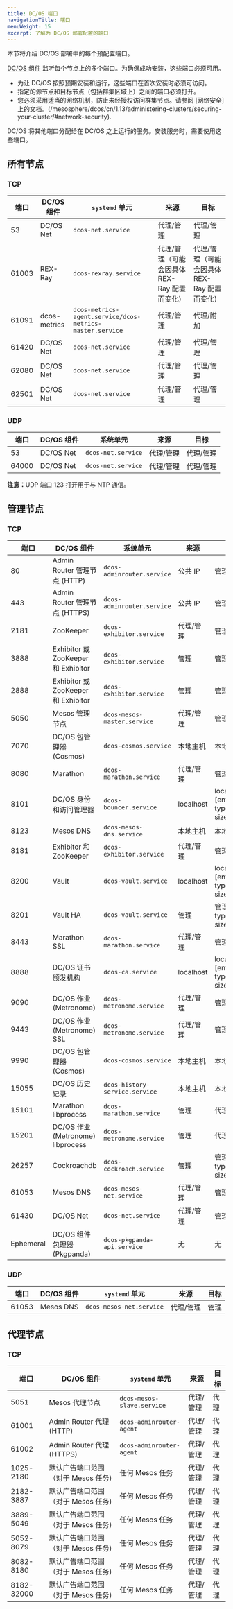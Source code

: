 ```yaml
---
title: DC/OS 端口
navigationTitle: 端口
menuWeight: 15
excerpt: 了解为 DC/OS 部署配置的端口
---
```

本节将介绍 DC/OS 部署中的每个预配置端口。

[DC/OS 组件](/mesosphere/dcos/cn/1.13/overview/architecture/components/) 监听每个节点上的多个端口。为确保成功安装，这些端口必须可用。

- 为让 DC/OS 按照预期安装和运行，这些端口在首次安装时必须可访问。
- 指定的源节点和目标节点（包括群集区域上）之间的端口必须打开。
- 您必须采用适当的网络机制，防止未经授权访问群集节点。请参阅 [网络安全] 上的文档。(/mesosphere/dcos/cn/1.13/administering-clusters/securing-your-cluster/#network-security).

DC/OS 将其他端口分配给在 DC/OS 之上运行的服务。安装服务时，需要使用这些端口。

## 所有节点

### TCP

| 端口 | DC/OS 组件 | `systemd` 单元 | 来源 | 目标 |
|---|---|---|---|---|
| 53    | DC/OS Net | `dcos-net.service` | 代理/管理 | 代理/管理 | 
| 61003 | REX-Ray | `dcos-rexray.service` | 代理/管理（可能会因具体 REX-Ray 配置而变化)| 代理/管理（可能会因具体 REX-Ray 配置而变化)|
| 61091 | dcos-metrics | `dcos-metrics-agent.service/dcos-metrics-master.service` | 代理/管理 | 代理/附加 |
| 61420 | DC/OS Net | `dcos-net.service` | 代理/管理 | 代理/管理 |
| 62080 | DC/OS Net | `dcos-net.service` | 代理/管理 | 代理/管理 |
| 62501 | DC/OS Net | `dcos-net.service` | 代理/管理 | 代理/管理 |


### UDP

| 端口 | DC/OS 组件 | 系统单元 | 来源 | 目标 |
|---|---|---|---|---|
| 53    | DC/OS Net | `dcos-net.service` | 代理/管理 | 代理/管理 | 
| 64000 | DC/OS Net | `dcos-net.service` | 代理/管理 | 代理/管理 | 

<p class="message--note"><strong>注意：</strong>UDP 端口 123 打开用于与 NTP 通信。</p>

## 管理节点

### TCP

| 端口 | DC/OS 组件 | 系统单元 | 来源 | 目标 |
|---|---|---|---|---|
| 80    | Admin Router 管理节点 (HTTP) | `dcos-adminrouter.service` |公共 IP| 管理 |
| 443   | Admin Router 管理节点 (HTTPS) | `dcos-adminrouter.service`|公共 IP| 管理 |
| 2181  | ZooKeeper | `dcos-exhibitor.service` | 代理/管理 | 管理 |
| 3888  | Exhibitor 或 ZooKeeper 和 Exhibitor | `dcos-exhibitor.service` | 管理 | 管理 |
| 2888  | Exhibitor 或 ZooKeeper 和 Exhibitor | `dcos-exhibitor.service` | 管理 | 管理 |
| 5050  | Mesos 管理节点 | `dcos-mesos-master.service` | 代理/管理 | 管理 |
| 7070  | DC/OS 包管理器 (Cosmos) | `dcos-cosmos.service` | 本地主机| 本地主机（管理)|
| 8080  | Marathon | `dcos-marathon.service` | 代理/管理 | 管理 |
| 8101  | DC/OS 身份和访问管理器 | `dcos-bouncer.service` | localhost| localhost(master) [enterprise type="inline" size="small" /] |
| 8123  | Mesos DNS | `dcos-mesos-dns.service` | 本地主机 | 本地主机 |
| 8181  | Exhibitor 和 ZooKeeper | `dcos-exhibitor.service` | 代理/管理 | 管理 |
| 8200  | Vault | `dcos-vault.service` | localhost| localhost(master) [enterprise type="inline" size="small" /] |
| 8201  | Vault HA | `dcos-vault.service` | 管理| 管理 [enterprise type="inline" size="small" /] |
| 8443  | Marathon SSL | `dcos-marathon.service` | 代理/管理 | 管理 |
| 8888  | DC/OS 证书颁发机构 | `dcos-ca.service` | localhost| localhost(master) [enterprise type="inline" size="small" /] |
| 9090 | DC/OS 作业 (Metronome) | `dcos-metronome.service`| 代理/管理 | 管理 |
| 9443 | DC/OS 作业 (Metronome) SSL | `dcos-metronome.service`| 代理/管理 | 管理 |
| 9990  | DC/OS 包管理器 (Cosmos) | `dcos-cosmos.service` | 本地主机| 本地主机（管理)|
| 15055 | DC/OS 历史记录 | `dcos-history-service.service` | 本地主机| 本地主机（管理)|
| 15101 | Marathon libprocess | `dcos-marathon.service` | 管理 | 代理/管理 |
| 15201 | DC/OS 作业 (Metronome) libprocess | `dcos-metronome.service`| 管理 | 代理/管理 |
| 26257 | Cockroachdb | `dcos-cockroach.service` | 管理 | 管理 [enterprise type="inline" size="small" /] |
| 61053 | Mesos DNS | `dcos-mesos-net.service` | 代理/管理 | 管理 | 
| 61430 | DC/OS Net | `dcos-net.service` | 代理/管理 | 管理 | [enterprise type="inline" size="small" /]|
| Ephemeral | DC/OS 组件包理器 (Pkgpanda) | `dcos-pkgpanda-api.service` | 无 | 无 |

### UDP

| 端口 | DC/OS 组件 | `systemd` 单元 | 来源 | 目标 |
|---|---|---|---|---| 
| 61053 | Mesos DNS | `dcos-mesos-net.service` | 代理/管理 | 管理 | 

## 代理节点

### TCP

| 端口 | DC/OS 组件 | `systemd` 单元 | 来源 | 目标 |
|---|---|---|---|---|
| 5051  | Mesos 代理节点 | `dcos-mesos-slave.service` | 代理/管理 | 代理 |
| 61001 | Admin Router 代理 (HTTP) | `dcos-adminrouter-agent` | 代理/管理 | 代理 |
| 61002 | Admin Router 代理 (HTTPS) | `dcos-adminrouter-agent` | 代理/管理 | 代理 |
| 1025-2180 | 默认广告端口范围（对于 Mesos 任务)| 任何 Mesos 任务 | 代理/管理 | 代理 |
| 2182-3887 | 默认广告端口范围（对于 Mesos 任务)| 任何 Mesos 任务 | 代理/管理 | 代理 |
| 3889-5049 | 默认广告端口范围（对于 Mesos 任务)| 任何 Mesos 任务 | 代理/管理 | 代理 |
| 5052-8079 | 默认广告端口范围（对于 Mesos 任务)| 任何 Mesos 任务 | 代理/管理 | 代理 |
| 8082-8180 | 默认广告端口范围（对于 Mesos 任务)| 任何 Mesos 任务 | 代理/管理 | 代理 |
| 8182-32000 | 默认广告端口范围（对于 Mesos 任务)| 任何 Mesos 任务 | 代理/管理 | 代理 |
